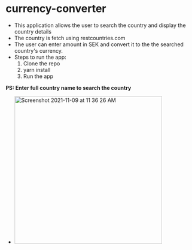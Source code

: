 
# currency-converter
- This application allows the user to search the country and display the country details
- The country is fetch using restcountries.com
- The user can enter amount in SEK and convert it to the the searched country's currency.
- Steps to run the app:
   1. Clone the repo
   2. yarn install
   3. Run the app

**PS: Enter full country name to search the country**

- <img width="394" alt="Screenshot 2021-11-09 at 11 36 26 AM" src="https://user-images.githubusercontent.com/87638600/140871674-0b08cce0-4e47-4e87-aaeb-3b6828e60362.png">



